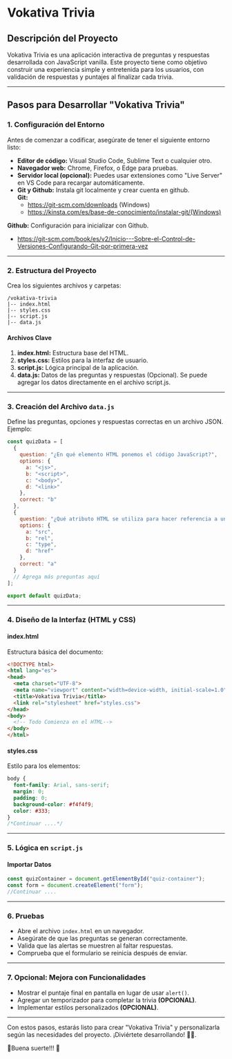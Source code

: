 # Vokativa Trivia

## Descripción del Proyecto

Vokativa Trivia es una aplicación interactiva de preguntas y respuestas desarrollada con JavaScript vanilla. Este proyecto tiene como objetivo construir una experiencia simple y entretenida para los usuarios, con validación de respuestas y puntajes al finalizar cada trivia.

---

## Pasos para Desarrollar "Vokativa Trivia"

### 1. Configuración del Entorno

Antes de comenzar a codificar, asegúrate de tener el siguiente entorno listo:

- **Editor de código:** Visual Studio Code, Sublime Text o cualquier otro.
- **Navegador web:** Chrome, Firefox, o Edge para pruebas.
- **Servidor local (opcional):** Puedes usar extensiones como "Live Server" en VS Code para recargar automáticamente.
- **Git y Github:** Instala git localmente y crear cuenta en github. <br>
 **Git:**
  - https://git-scm.com/downloads (Windows)
  - https://kinsta.com/es/base-de-conocimiento/instalar-git/(Windows)

 **Github:**
  Configuración para inicializar con Github.
   - https://git-scm.com/book/es/v2/Inicio---Sobre-el-Control-de-Versiones-Configurando-Git-por-primera-vez


---

### 2. Estructura del Proyecto

Crea los siguientes archivos y carpetas:

```
/vokativa-trivia
|-- index.html
|-- styles.css
|-- script.js
|-- data.js
```

#### Archivos Clave

1. **index.html:** Estructura base del HTML.
2. **styles.css:** Estilos para la interfaz de usuario.
3. **script.js:** Lógica principal de la aplicación.
4. **data.js:** Datos de las preguntas y respuestas (Opcional). Se puede agregar los datos directamente en el archivo script.js.

---

### 3. Creación del Archivo `data.js`

Define las preguntas, opciones y respuestas correctas en un archivo JSON. Ejemplo:

```javascript
const quizData = [
  {
    question: "¿En qué elemento HTML ponemos el código JavaScript?",
    options: {
      a: "<js>",
      b: "<script>",
      c: "<body>",
      d: "<link>"
    },
    correct: "b"
  },
  {
    question: "¿Qué atributo HTML se utiliza para hacer referencia a un archivo JavaScript externo?",
    options: {
      a: "src",
      b: "rel",
      c: "type",
      d: "href"
    },
    correct: "a"
  }
  // Agrega más preguntas aquí
];

export default quizData;
```

---

### 4. Diseño de la Interfaz (HTML y CSS)

#### index.html

Estructura básica del documento:

```html
<!DOCTYPE html>
<html lang="es">
<head>
  <meta charset="UTF-8">
  <meta name="viewport" content="width=device-width, initial-scale=1.0">
  <title>Vokativa Trivia</title>
  <link rel="stylesheet" href="styles.css">
</head>
<body>
  <!-- Todo Comienza en el HTML-->
</body>
</html>
```

#### styles.css

Estilo para los elementos:

```css
body {
  font-family: Arial, sans-serif;
  margin: 0;
  padding: 0;
  background-color: #f4f4f9;
  color: #333;
}
/*Continuar ....*/
```

---

### 5. Lógica en `script.js`

#### Importar Datos

```javascript
const quizContainer = document.getElementById("quiz-container");
const form = document.createElement("form");
//Continuar ....

```

---

### 6. Pruebas

- Abre el archivo `index.html` en un navegador.
- Asegúrate de que las preguntas se generan correctamente.
- Valida que las alertas se muestren al faltar respuestas.
- Comprueba que el formulario se reinicia después de enviar.

---

### 7. Opcional: Mejora con Funcionalidades

- Mostrar el puntaje final en pantalla en lugar de usar `alert()`.
- Agregar un temporizador para completar la trivia **(OPCIONAL)**.
- Implementar estilos personalizados **(OPCIONAL)**.

---

Con estos pasos, estarás listo para crear "Vokativa Trivia" y personalizarla según las necesidades del proyecto. ¡Diviértete desarrollando! 👩‍💻.

🌟Buena suerte!!! 🙌

